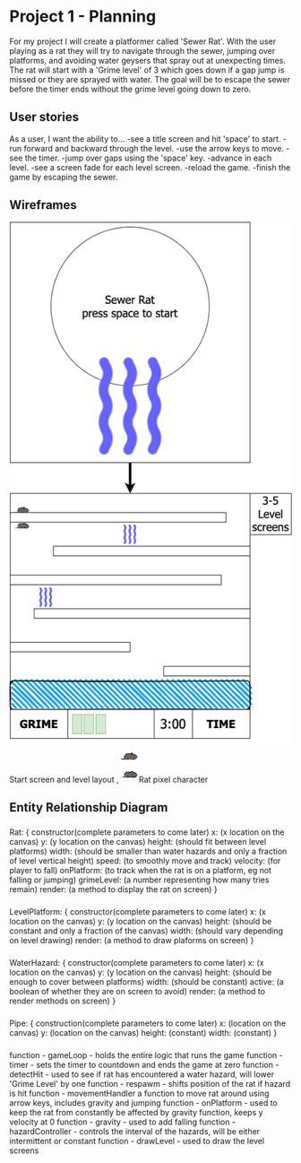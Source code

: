 # Project 1 - Planning

For my project I will create a platformer called 'Sewer Rat'.
With the user playing as a rat they will try to navigate through the sewer, jumping over platforms, and avoiding water geysers that spray out at unexpecting times. The rat will start with a 'Grime level' of 3 which goes down if a gap jump is missed or they are sprayed with water. The goal will be to escape the sewer before the timer ends without the grime level going down to zero.


## User stories
As a user, I want the ability to...
-see a title screen and hit 'space' to start.
-run forward and backward through the level.
-use the arrow keys to move.
-see the timer.
-jump over gaps using the 'space' key.
-advance in each level.
-see a screen fade for each level screen.
-reload the game.
-finish the game by escaping the sewer.

## Wireframes
![sewer-rat-wireframe](/sewer-rat-wireframe.png)Start screen and level layout
,
![rat](/rat.png)Rat pixel character

## Entity Relationship Diagram
###
Rat: {
    constructor(complete parameters to come later)
        x: (x location on the canvas)
        y: (y location on the canvas)
        height: (should fit between level platforms)
        width: (should be smaller than water hazards
                and only a fraction of level vertical height)
        speed: (to smoothly move and track)
        velocity: (for player to fall)
        onPlatform: (to track when the rat is on a platform, eg not falling or jumping)
        grimeLevel: (a number representing how many tries remain)
        render: (a method to display the rat on screen)
}
###
LevelPlatform: {
    constructor(complete parameters to come later)
        x: (x location on the canvas)
        y: (y location on the canvas)
        height: (should be constant and only a fraction of the canvas)
        width: (should vary depending on level drawing)
        render: (a method to draw plaforms on screen)
    }
###
WaterHazard: {
    constructor(complete parameters to come later)
        x: (x location on the canvas)
        y: (y location on the canvas)
        height: (should be enough to cover between platforms)
        width: (should be constant)
        active: (a boolean of whether they are on screen to avoid)
        render: (a method to render methods on screen)
}
###
Pipe: {
    construction(complete parameters to come later)
        x: (location on the canvas)
        y: (location on the canvas)
        height: (constant)
        width: (constant)
}
###
function - gameLoop - holds the entire logic that runs the game
function - timer - sets the timer to countdown and ends the game at zero
function - detectHit - used to see if rat has encountered a water hazard, will lower 'Grime Level' by one
function - respawm - shifts position of the rat if hazard is hit
function - movementHandler a function  to move rat around using arrow keys, includes gravity and jumping
function - onPlatform - used to keep the rat from constantly be affected by gravity function, keeps y velocity at 0
function - gravity - used to add falling
function - hazardController - controls the interval of the hazards, will be either intermittent or constant
function - drawLevel - used to draw the level screens


